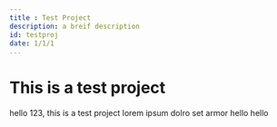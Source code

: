 ```yaml
---
title : Test Project
description: a breif description
id: testproj
date: 1/1/1
...
```



# This is a test project
hello 123, this is a test project lorem ipsum dolro set armor hello hello